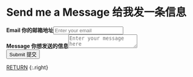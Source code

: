 # Send me a Message 给我发一条信息

<div class="form">
    <form action="https://app.99inbound.com/api/e/IDgc13DI" method="POST" target="_blank">
        <b>Email 你的邮箱地址</b><input type="email" name="email" placeholder="Enter your email" required><br>
        <b>Message 你想发送的信息</b><textarea name="meaning" placeholder="Enter your message here" required></textarea><br>
        <input type="text" name="origin" value="contact.md" style="display: none;">
        <div style="position: absolute; left: -5000px;">
            <input type="checkbox" name="awesome_lavendar_waved_dolphin" value="1" tabindex="-1" autocomplete="no">
        </div>
        <button type="submit">Submit 提交</button>
    </form>
</div>

[RETURN](/)
{:.right}